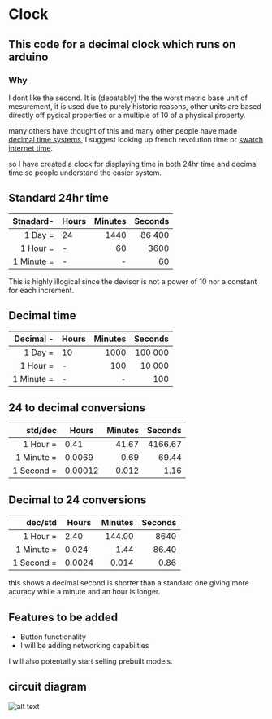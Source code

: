 # Clock

## This code for a decimal clock which runs on arduino

### Why

I dont like the second. It is (debatably) the the worst metric base unit of mesurement, it is used due to purely historic reasons, other units are based directly off pysical properties or a multiple of 10 of a physical property.

many others have thought of this and many other people have made [decimal time systems](https://en.wikipedia.org/wiki/Decimal_time), I suggest looking up french revolution time or [swatch internet time](https://en.wikipedia.org/wiki/Swatch_Internet_Time).

so I have created a clock for displaying time in both 24hr time and decimal time so people understand the easier system.

## Standard 24hr time

|Stnadard-|Hours|Minutes|Seconds|
|----------:|-----------------| ------------:|-------------:|
|1 Day =    | 24    | 1440|86 400|
|1 Hour =   |-| 60| 3600|
|1 Minute = |-|-| 60

This is highly illogical since the devisor is not a power of 10 nor a constant for each increment.

## Decimal time

|Decimal -|Hours|Minutes|Seconds|
|----------:|----| ------------:|-------------:|
|1 Day =    | 10 | 1000|100 000 |
|1 Hour  =|-| 100      | 10 000|
|1 Minute = |-|-| 100      |  

## 24 to decimal conversions

|std/dec|Hours|Minutes|Seconds|
|----------:|-------| -------:|-------------:|
|1 Hour =   | 0.41| 41.67| 4166.67|
|1 Minute = | 0.0069| 0.69| 69.44|
|1 Second = | 0.00012| 0.012| 1.16|

## Decimal to 24 conversions

|dec/std|Hours|Minutes|Seconds|
|----------:|-------| -------:|-------------:|
|1 Hour =   | 2.40| 144.00| 8640|
|1 Minute = | 0.024| 1.44| 86.40|
|1 Second = | 0.0024| 0.014| 0.86|

this shows a decimal second is shorter than a standard one giving more acuracy while a minute and an hour is longer.

## Features to be added

* Button functionality
* I will be adding networking capabilties

I will also potentailly start selling prebuilt models.

## circuit diagram

![alt text](https://github.com/etinaude/Decimal-Clock/tree/master/Photos/diagram.png)
